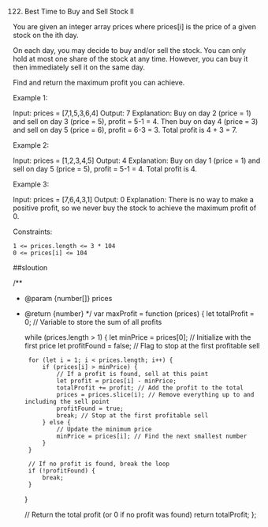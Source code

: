 122. Best Time to Buy and Sell Stock II

You are given an integer array prices where prices[i] is the price of a given stock on the ith day.

On each day, you may decide to buy and/or sell the stock. You can only hold at most one share of the stock at any time. However, you can buy it then immediately sell it on the same day.

Find and return the maximum profit you can achieve.

 

Example 1:

Input: prices = [7,1,5,3,6,4]
Output: 7
Explanation: Buy on day 2 (price = 1) and sell on day 3 (price = 5), profit = 5-1 = 4.
Then buy on day 4 (price = 3) and sell on day 5 (price = 6), profit = 6-3 = 3.
Total profit is 4 + 3 = 7.

Example 2:

Input: prices = [1,2,3,4,5]
Output: 4
Explanation: Buy on day 1 (price = 1) and sell on day 5 (price = 5), profit = 5-1 = 4.
Total profit is 4.

Example 3:

Input: prices = [7,6,4,3,1]
Output: 0
Explanation: There is no way to make a positive profit, so we never buy the stock to achieve the maximum profit of 0.

 

Constraints:

    1 <= prices.length <= 3 * 104
    0 <= prices[i] <= 104

##sloution

/**
 * @param {number[]} prices
 * @return {number}
 */
var maxProfit = function (prices) {
    let totalProfit = 0; // Variable to store the sum of all profits

    while (prices.length > 1) {
        let minPrice = prices[0]; // Initialize with the first price
        let profitFound = false; // Flag to stop at the first profitable sell

        for (let i = 1; i < prices.length; i++) {
            if (prices[i] > minPrice) {
                // If a profit is found, sell at this point
                let profit = prices[i] - minPrice;
                totalProfit += profit; // Add the profit to the total
                prices = prices.slice(i); // Remove everything up to and including the sell point
                profitFound = true;
                break; // Stop at the first profitable sell
            } else {
                // Update the minimum price
                minPrice = prices[i]; // Find the next smallest number
            }
        }

        // If no profit is found, break the loop
        if (!profitFound) {
            break;
        }
    }

    // Return the total profit (or 0 if no profit was found)
    return totalProfit;
};
